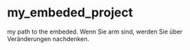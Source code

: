 # my_embeded_project
my path to the embeded.
Wenn Sie arm sind, werden Sie über Veränderungen nachdenken.
